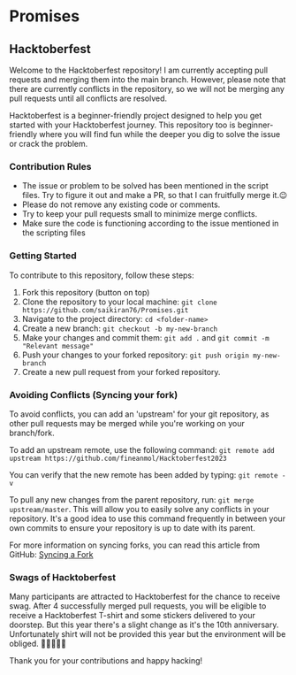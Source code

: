 # Promises
## Hacktoberfest

Welcome to the Hacktoberfest repository! I am currently accepting pull requests and merging them into the main branch. However, please note that there are currently conflicts in the repository, so we will not be merging any pull requests until all conflicts are resolved. 

Hacktoberfest is a beginner-friendly project designed to help you get started with your Hacktoberfest journey. This repository too is beginner-friendly where you will find fun while the deeper you dig to solve the issue or crack the problem.

### Contribution Rules

- The issue or problem to be solved has been mentioned in the script files. Try to figure it out and make a PR, so that I can fruitfully merge it.😉
- Please do not remove any existing code or comments.
- Try to keep your pull requests small to minimize merge conflicts.
- Make sure the code is functioning according to the issue mentioned in the scripting files

### Getting Started

To contribute to this repository, follow these steps:

1. Fork this repository (button on top)
2. Clone the repository to your local machine: `git clone https://github.com/saikiran76/Promises.git `
3. Navigate to the project directory: `cd <folder-name>`
4. Create a new branch: `git checkout -b my-new-branch`
5. Make your changes and commit them: `git add .` and `git commit -m "Relevant message"`
6. Push your changes to your forked repository: `git push origin my-new-branch`
7. Create a new pull request from your forked repository.

### Avoiding Conflicts (Syncing your fork)

To avoid conflicts, you can add an 'upstream' for your git repository, as other pull requests may be merged while you're working on your branch/fork.

To add an upstream remote, use the following command: `git remote add upstream https://github.com/fineanmol/Hacktoberfest2023`

You can verify that the new remote has been added by typing: `git remote -v`

To pull any new changes from the parent repository, run: `git merge upstream/master`. This will allow you to easily solve any conflicts in your repository. It's a good idea to use this command frequently in between your own commits to ensure your repository is up to date with its parent.

For more information on syncing forks, you can read this article from GitHub: [Syncing a Fork](https://help.github.com/articles/syncing-a-fork/)

### Swags of Hacktoberfest

Many participants are attracted to Hacktoberfest for the chance to receive swag. After 4 successfully merged pull requests, you will be eligible to receive a Hacktoberfest T-shirt and some stickers delivered to your doorstep. But this year there's a slight change as it's the 10th anniversary. Unfortunately shirt will not be provided this year but the environment will be obliged. 🌳🌳😉🌳🌳

Thank you for your contributions and happy hacking!
